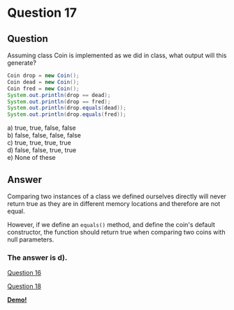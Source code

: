 # Question 17
## Question
Assuming class Coin is implemented as we did in class, what output will this generate?
```java
Coin drop = new Coin();
Coin dead = new Coin();
Coin fred = new Coin();
System.out.println(drop == dead);
System.out.println(drop == fred);
System.out.println(drop.equals(dead));
System.out.println(drop.equals(fred)); 
```
a) true, true, false, false  
b) false, false, false, false  
c) true, true, true, true  
d) false, false, true, true  
e) None of these  
## Answer
Comparing two instances of a class we defined ourselves directly will never return true as they are in different memory locations and therefore are not equal. 

However, if we define an `equals()` method, and define the coin's default constructor, the function should return true when comparing two coins with null parameters. 

### **The answer is d).**
[Question 16](https://thunderredstar.me/Test-2-Review/explanations/the_part_with_multiple_guesses/10-19/16)

[Question 18](https://thunderredstar.me/Test-2-Review/explanations/the_part_with_multiple_guesses/10-19/18)

**[Demo!](https://cscircles.cemc.uwaterloo.ca/java_visualize/#code=%2F\*\*\*%0A%20\*%20class%20Coin%20by%20Clyde%20%22Thluffy%22%20Sinclair%20SKELETON%0A%20\*\*\*%2F%0Aimport%20java.util.\*%3B%0A%0Aclass%20Coin%20%7B%0A%09%2F%2F%20attributes%20aka%20instance%20vars%0A%09%2F\*\*\*%0A%09%20*%20Coin()%20--%20default%20constuctor%20precond%3A%20postcond%3A%0A%09%20\*\**%2F%0A%09String%20type%20%3D%20new%20String()%3B%0A%09String%20face%20%3D%20new%20String()%3B%0A%09int%20heads%20%3D%200%3B%0A%09int%20tails%20%3D%200%3B%0A%09double%20value%20%3D%200%3B%0A%09double%20bias%20%3D%200.5%3B%0A%0A%09public%20Coin()%20%7B%0A%09%09face%20%3D%20%22heads%22%3B%0A%09%09heads%20%2B%3D%201%3B%0A%09%09type%20%3D%20%22null%22%3B%0A%09%7D%0A%0A%09%2F\*\*\*%0A%09%20\*%20Coin(String)%20--%20overloaded%20constructor%20precond%3A%20input%20is%20one%20of%20%22penny%22%2C%0A%09%20\*%20%22nickel%22%2C%20%22dime%22%2C%20%22quarter%22%2C%20%22half%20dollar%22%2C%20%22dollar%22%20postcond%3A%0A%09%20\*\*\*%2F%0A%09public%20Coin(String%20s)%20%7B%0A%09%09type%20%3D%20s%3B%0A%09%09face%20%3D%20%22heads%22%3B%0A%09%09heads%20%2B%3D%201%3B%0A%09%7D%0A%0A%09%2F\*\*\*%0A%09%20*%20Coin(String%2CString)%20--%20precond%3A%20postcond%3A%0A%09%20\*\*\*%2F%0A%09public%20Coin(String%20s%2C%20String%20nowFace)%20%7B%0A%09%09type%20%3D%20s%3B%0A%09%09face%20%3D%20nowFace%3B%0A%09%09if%20(nowFace%20%3D%3D%20%22heads%22)%20%7B%0A%09%09%09heads%20%2B%3D%201%3B%0A%09%09%7D%0A%09%09if%20(nowFace%20%3D%3D%20%22tails%22)%20%7B%0A%09%09%09tails%20%2B%3D%201%3B%0A%09%09%7D%0A%0A%09%09value%20%3D%20assignValue(s)%3B%0A%09%7D%0A%0A%09%2F%2F%20Accessors...%0A%09%2F%2F%20----------------------------%0A%09public%20String%20getUpFace()%20%7B%0A%09%09return%20face%3B%0A%09%7D%0A%0A%09public%20int%20getFlipCtr()%20%7B%0A%09%09return%20heads%20%2B%20tails%20-%201%3B%0A%09%7D%0A%0A%09public%20double%20getValue()%20%7B%0A%09%09return%20value%3B%0A%09%7D%0A%0A%09public%20int%20getHeadsCtr()%20%7B%0A%09%09return%20heads%3B%0A%09%7D%0A%0A%09public%20int%20getTailsCtr()%20%7B%0A%09%09return%20tails%3B%0A%09%7D%0A%09%2F%2F%20----------------------------%0A%0A%09%2F\*\*\*%0A%09%20\*%20assignValue()%20--%20set%20a%20Coin's%20monetary%20value%20based%20on%20its%20name%20precond%3A%20input%0A%09%20*%20String%20is%20a%20valid%20coin%20name%20(%22penny%22%2C%20%22nickel%22%2C%20etc.)%20postcond%3A%20instvar%20value%0A%09%20*%20gets%20appropriate%20value%20Returns%20value%20assigned.%0A%09%20\*\**%2F%0A%09private%20double%20assignValue(String%20s)%20%7B%0A%09%09type%20%3D%20s%3B%0A%09%09if%20(s%20%3D%3D%20%22penny%22)%20%7B%0A%09%09%09value%20%3D%200.01%3B%0A%09%09%7D%0A%09%09if%20(s%20%3D%3D%20%22nickel%22)%20%7B%0A%09%09%09value%20%3D%200.05%3B%0A%09%09%7D%0A%09%09if%20(s%20%3D%3D%20%22dime%22)%20%7B%0A%09%09%09value%20%3D%200.10%3B%0A%09%09%7D%0A%09%09if%20(s%20%3D%3D%20%22quarter%22)%20%7B%0A%09%09%09value%20%3D%200.25%3B%0A%09%09%7D%0A%09%09if%20(s%20%3D%3D%20%22half%20dollar%22)%20%7B%0A%09%09%09value%20%3D%200.50%3B%0A%09%09%7D%0A%09%09if%20(s%20%3D%3D%20%22dollar%22)%20%7B%0A%09%09%09value%20%3D%201.00%3B%0A%09%09%7D%0A%09%09return%20value%3B%0A%09%7D%0A%0A%09%2F\*\**%0A%09%20*%20reset()%20--%20initialize%20a%20Coin%20precond%3A%20s%20is%20%22heads%22%20or%20%22tails%22%2C%200.0%20%3C%3D%20d%20%3C%3D%0A%09%20*%201.0%20postcond%3A%20Coin's%20attribs%20reset%20to%20starting%20vals%0A%09%20\*\*\*%2F%0A%09public%20void%20reset(String%20s%2C%20double%20d)%20%7B%0A%09%09bias%20%3D%20d%3B%0A%09%09face%20%3D%20s%3B%0A%09%7D%0A%0A%09%2F\*\*\*%0A%09%20\*%20String%20flip()%20--%20simulates%20a%20Coin%20flip%20precond%3A%20bias%20is%20a%20double%20on%20interval%0A%09%20*%20%5B0.0%2C1.0%5D%20(1.0%20indicates%20always%20heads%2C%200.0%20always%20tails)%20postcond%3A%20upFace%0A%09%20*%20updated%20to%20reflect%20result%20of%20flip.%20flipCtr%20incremented%20by%201.%20Either%20headsCtr%0A%09%20*%20or%20tailsCtr%20incremented%20by%201%2C%20as%20approp.%20Returns%20%22heads%22%20or%20%22tails%22%0A%09%20\*\*\*%2F%0A%09public%20String%20flip()%20%7B%0A%09%09%2F%2F%20this%20required%20a%20search%20on%20the%20intertrash%0A%09%09Random%20random%20%3D%20new%20Random()%3B%0A%09%09double%20rnd%20%3D%20random.nextDouble()%3B%0A%09%09int%20res%20%3D%20(rnd%20%3E%20bias)%20%3F%201%20%3A%200%3B%0A%0A%09%09if%20(res%20%3D%3D%201)%20%7B%0A%09%09%09tails%20%2B%3D%201%3B%0A%09%09%09face%20%3D%20%22tails%22%3B%0A%09%09%7D%20else%20%7B%0A%09%09%09heads%20%2B%3D%201%3B%0A%09%09%09face%20%3D%20%22heads%22%3B%0A%09%09%7D%0A%09%09return%20face%3B%0A%09%7D%0A%0A%09%2F*\*\*%0A%09%20*%20boolean%20equals(Coin)%20--%20checks%20to%20see%20if%202%20coins%20have%20same%20face%20up%20precond%3A%0A%09%20*%20other%20is%20not%20null%20postcond%3A%20Returns%20true%20if%20both%20coins%20showing%20heads%20or%20both%0A%09%20*%20showing%20tails.%20False%20otherwise.%0A%09%20*\*\*%2F%0A%09public%20boolean%20equals(Coin%20other)%20%7B%0A%09%09return%20(other.face%20%3D%3D%20face)%3B%0A%09%7D%0A%0A%09%2F\*\**%0A%09%20*%20String%20toString()%20--%20overrides%20toString()%20provided%20by%20Java%20precond%3A%20n%2Fa%0A%09%20*%20postcond%3A%20Return%20String%20comprised%20of%20name%20and%20current%20face%0A%09%20*\**%2F%0A%09public%20String%20toString()%20%7B%0A%09%09String%20res%20%3D%20%22%5Cn%3D%3D%3D%3D%3D%3D%3D%3D%3D%3D%3D%3D%3D%20%5CnName%3A%20%22%3B%0A%09%09res%20%2B%3D%20type%20%2B%20%22%5Cn%22%3B%0A%09%09res%20%2B%3D%20%22Face%3A%20%22%3B%0A%09%09res%20%2B%3D%20face%20%2B%20%22%5Cn%22%3B%0A%09%09res%20%2B%3D%20%22%3D%3D%3D%3D%3D%3D%3D%3D%3D%3D%3D%3D%3D%22%3B%0A%09%09return%20res%3B%0A%09%7D%0A%0A%7D%2F%2F%20end%20class%0A%0Apublic%20class%20Demo%20%7B%0A%09public%20static%20void%20main(String%5B%5D%20args)%20%7B%0A%09%09Coin%20drop%20%3D%20new%20Coin()%3B%0A%09%09Coin%20dead%20%3D%20new%20Coin()%3B%0A%09%09Coin%20fred%20%3D%20new%20Coin()%3B%0A%09%09System.out.println(drop%20%3D%3D%20dead)%3B%0A%09%09System.out.println(drop%20%3D%3D%20fred)%3B%0A%09%09System.out.println(drop.equals(dead))%3B%0A%09%09System.out.println(drop.equals(fred))%3B%20%0A%09%7D%0A%7D)**